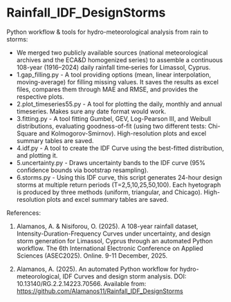 # Rainfall_IDF_DesignStorms
Python workflow &amp; tools for hydro-meteorological analysis from rain to storms:

- We merged two publicly available sources (national meteorological archives and the ECA&D homogenized series) to assemble a continuous 108-year (1916–2024) daily rainfall time‐series for Limassol, Cyprus.
- 1.gap_filling.py - A tool providing options (mean, linear interpolation, moving-average) for filling missing values. It saves the results as excel files, compares them through MAE and RMSE, and provides the respective plots.
- 2.plot_timeseries55.py - A tool for plotting the daily, monthly and annual timeseries. Makes sure any date format would work.
- 3.fitting.py - A tool fitting Gumbel, GEV, Log-Pearson III, and Weibull distributions, evaluating goodness-of-fit (using two different tests: Chi-Square and Kolmogorov-Smirnov). High-resolution plots and excel summary tables are saved.
- 4.idf.py - A tool to create the IDF Curve using the best-fitted distribution, and plotting it.
- 5.uncertainty.py - Draws uncertainty bands to the IDF curve (95% confidence bounds via bootstrap resampling). 
- 6.storms.py - Using this IDF curve, this script generates 24-hour design storms at multiple return periods (T=2,5,10,25,50,100). Each hyetograph is produced by three methods (uniform, triangular, and Chicago). High-resolution plots and excel summary tables are saved.


References:

1. Alamanos, A. & Nisiforou, O. (2025). A 108-year rainfall dataset, Intensity-Duration-Frequency Curves under uncertainty, and design storm generation for Limassol, Cyprus through an automated Python workflow. The 6th International Electronic Conference on Applied Sciences (ASEC2025). Online. 9-11 December, 2025.

2. Alamanos, A. (2025). An automated Python workflow for hydro-meteorological, IDF Curves and design storm analysis. DOI: 10.13140/RG.2.2.14223.70566. Available from: https://github.com/Alamanos11/Rainfall_IDF_DesignStorms
